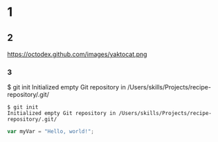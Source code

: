 # 1
## 2
https://octodex.github.com/images/yaktocat.png
### 3

$ git init
Initialized empty Git repository in /Users/skills/Projects/recipe-repository/.git/

```
$ git init
Initialized empty Git repository in /Users/skills/Projects/recipe-repository/.git/
```

``` javascript
var myVar = "Hello, world!";
```
